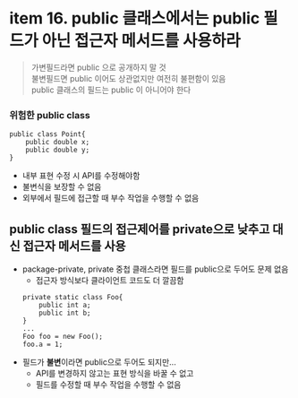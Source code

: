<h1>item 16. public 클래스에서는 public 필드가 아닌 접근자 메서드를 사용하라</h1>

> 가변필드라면 public 으로 공개하지 말 것     
> 불변필드면 public 이어도 상관없지만 여전히 불편함이 있음  
> public 클래스의 필드는 public 이 아니어야 한다

<h3>위험한 public class</h3>

~~~~
public class Point{
    public double x;
    public double y;
}
~~~~

- 내부 표현 수정 시 API를 수정해야함
- 불변식을 보장할 수 없음
- 외부에서 필드에 접근할 때 부수 작업을 수행할 수 없음

<h2>public class 필드의 접근제어를 private으로 낮추고 대신 접근자 메서드를 사용</h2>

- package-private, private 중첩 클래스라면 필드를 public으로 두어도 문제 없음
    - 접근자 방식보다 클라이언트 코드도 더 깔끔함
    ~~~~
    private static class Foo{
        public int a;
        public int b;
    }
    ...
    Foo foo = new Foo();
    foo.a = 1;
    ~~~~
- 필드가 **불변**이라면 public으로 두어도 되지만...
    - API를 변경하지 않고는 표현 방식을 바꿀 수 없고
    - 필드를 수정할 때 부수 작업을 수행할 수 없음
